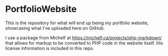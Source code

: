 # PortfolioWebsite

This is the repository for what will end up being my portfolio website, showcasing what I've uploaded here on GitHub.

I use a package from Michelf at https://michelf.ca/projects/php-markdown/ that allows for markup to be converted to PHP code in the website itself. His license information is included in this repo.
